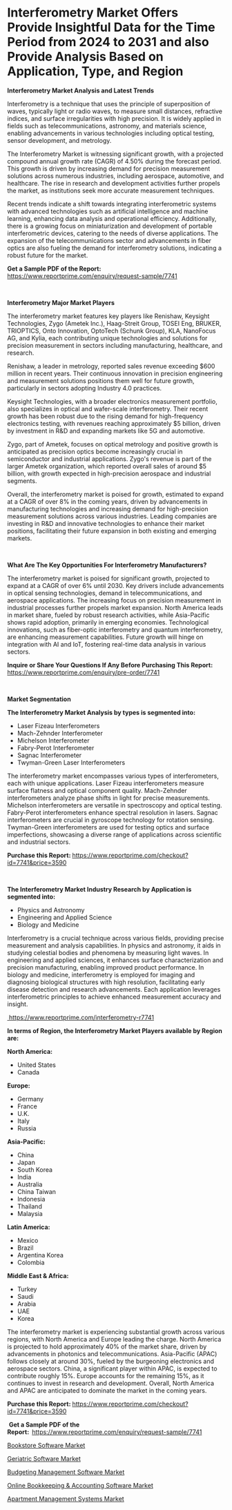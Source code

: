 <p><h1>Interferometry Market Offers Provide Insightful Data for the Time Period from 2024 to 2031 and also Provide Analysis Based on Application, Type, and Region</h1></p><p><strong>Interferometry Market Analysis and Latest Trends</strong></p>
<p><p>Interferometry is a technique that uses the principle of superposition of waves, typically light or radio waves, to measure small distances, refractive indices, and surface irregularities with high precision. It is widely applied in fields such as telecommunications, astronomy, and materials science, enabling advancements in various technologies including optical testing, sensor development, and metrology.</p><p>The Interferometry Market is witnessing significant growth, with a projected compound annual growth rate (CAGR) of 4.50% during the forecast period. This growth is driven by increasing demand for precision measurement solutions across numerous industries, including aerospace, automotive, and healthcare. The rise in research and development activities further propels the market, as institutions seek more accurate measurement techniques.</p><p>Recent trends indicate a shift towards integrating interferometric systems with advanced technologies such as artificial intelligence and machine learning, enhancing data analysis and operational efficiency. Additionally, there is a growing focus on miniaturization and development of portable interferometric devices, catering to the needs of diverse applications. The expansion of the telecommunications sector and advancements in fiber optics are also fueling the demand for interferometry solutions, indicating a robust future for the market.</p></p>
<p><strong>Get a Sample PDF of the Report:&nbsp;</strong> <a href="https://www.reportprime.com/enquiry/request-sample/7741?utm_campaign=1169&utm_medium=2&utm_source=Github&utm_content=ia&utm_term=25112024&utm_id=interferometry">https://www.reportprime.com/enquiry/request-sample/7741</a></p>
<p>&nbsp;</p>
<p><strong>Interferometry Major Market Players</strong></p>
<p><p>The interferometry market features key players like Renishaw, Keysight Technologies, Zygo (Ametek Inc.), Haag-Streit Group, TOSEI Eng, BRUKER, TRIOPTICS, Onto Innovation, OptoTech (Schunk Group), KLA, NanoFocus AG, and Kylia, each contributing unique technologies and solutions for precision measurement in sectors including manufacturing, healthcare, and research.</p><p>Renishaw, a leader in metrology, reported sales revenue exceeding $600 million in recent years. Their continuous innovation in precision engineering and measurement solutions positions them well for future growth, particularly in sectors adopting Industry 4.0 practices.</p><p>Keysight Technologies, with a broader electronics measurement portfolio, also specializes in optical and wafer-scale interferometry. Their recent growth has been robust due to the rising demand for high-frequency electronics testing, with revenues reaching approximately $5 billion, driven by investment in R&D and expanding markets like 5G and automotive.</p><p>Zygo, part of Ametek, focuses on optical metrology and positive growth is anticipated as precision optics become increasingly crucial in semiconductor and industrial applications. Zygo's revenue is part of the larger Ametek organization, which reported overall sales of around $5 billion, with growth expected in high-precision aerospace and industrial segments.</p><p>Overall, the interferometry market is poised for growth, estimated to expand at a CAGR of over 8% in the coming years, driven by advancements in manufacturing technologies and increasing demand for high-precision measurement solutions across various industries. Leading companies are investing in R&D and innovative technologies to enhance their market positions, facilitating their future expansion in both existing and emerging markets.</p></p>
<p>&nbsp;</p>
<p><strong>What Are The Key Opportunities For Interferometry Manufacturers?</strong></p>
<p><p>The interferometry market is poised for significant growth, projected to expand at a CAGR of over 6% until 2030. Key drivers include advancements in optical sensing technologies, demand in telecommunications, and aerospace applications. The increasing focus on precision measurement in industrial processes further propels market expansion. North America leads in market share, fueled by robust research activities, while Asia-Pacific shows rapid adoption, primarily in emerging economies. Technological innovations, such as fiber-optic interferometry and quantum interferometry, are enhancing measurement capabilities. Future growth will hinge on integration with AI and IoT, fostering real-time data analysis in various sectors.</p></p>
<p><strong>Inquire or Share Your Questions If Any Before Purchasing This Report:</strong> <a href="https://www.reportprime.com/enquiry/pre-order/7741?utm_campaign=1169&utm_medium=2&utm_source=Github&utm_content=ia&utm_term=25112024&utm_id=interferometry">https://www.reportprime.com/enquiry/pre-order/7741</a></p>
<p>&nbsp;</p>
<p><strong>Market Segmentation</strong></p>
<p><strong>The Interferometry Market Analysis by types is segmented into:</strong></p>
<p><ul><li>Laser Fizeau Interferometers</li><li>Mach-Zehnder Interferometer</li><li>Michelson Interferometer</li><li>Fabry-Perot Interferometer</li><li>Sagnac Interferometer</li><li>Twyman-Green Laser Interferometers</li></ul></p>
<p><p>The interferometry market encompasses various types of interferometers, each with unique applications. Laser Fizeau interferometers measure surface flatness and optical component quality. Mach-Zehnder interferometers analyze phase shifts in light for precise measurements. Michelson interferometers are versatile in spectroscopy and optical testing. Fabry-Perot interferometers enhance spectral resolution in lasers. Sagnac interferometers are crucial in gyroscope technology for rotation sensing. Twyman-Green interferometers are used for testing optics and surface imperfections, showcasing a diverse range of applications across scientific and industrial sectors.</p></p>
<p><strong>Purchase this Report:&nbsp;</strong><a href="https://www.reportprime.com/checkout?id=7741&price=3590&utm_campaign=1169&utm_medium=2&utm_source=Github&utm_content=ia&utm_term=25112024&utm_id=interferometry">https://www.reportprime.com/checkout?id=7741&price=3590</a></p>
<p>&nbsp;</p>
<p><strong>The Interferometry Market Industry Research by Application is segmented into:</strong></p>
<p><ul><li>Physics and Astronomy</li><li>Engineering and Applied Science</li><li>Biology and Medicine</li></ul></p>
<p><p>Interferometry is a crucial technique across various fields, providing precise measurement and analysis capabilities. In physics and astronomy, it aids in studying celestial bodies and phenomena by measuring light waves. In engineering and applied sciences, it enhances surface characterization and precision manufacturing, enabling improved product performance. In biology and medicine, interferometry is employed for imaging and diagnosing biological structures with high resolution, facilitating early disease detection and research advancements. Each application leverages interferometric principles to achieve enhanced measurement accuracy and insight.</p></p>
<p><a href="https://www.reportprime.com/interferometry-r7741?utm_campaign=1169&utm_medium=2&utm_source=Github&utm_content=ia&utm_term=25112024&utm_id=interferometry">&nbsp;https://www.reportprime.com/interferometry-r7741</a></p>
<p><strong>In terms of Region, the Interferometry Market Players available by Region are:</strong></p>
<p>
    <p> <strong> North America: </strong>
        <ul>
            <li>United States</li>
            <li>Canada</li>
        </ul>
        </p> 
    <p> <strong> Europe: </strong>
        <ul>
            <li>Germany</li>
            <li>France</li>
            <li>U.K.</li>
            <li>Italy</li>
            <li>Russia</li>
        </ul>
        </p> 
    <p> <strong> Asia-Pacific: </strong>
        <ul>
            <li>China</li>
            <li>Japan</li>
            <li>South Korea</li>
            <li>India</li>
            <li>Australia</li>
            <li>China Taiwan</li>
            <li>Indonesia</li>
            <li>Thailand</li>
            <li>Malaysia</li>
        </ul>
        </p> 
    <p> <strong> Latin America: </strong>
        <ul>
            <li>Mexico</li>
            <li>Brazil</li>
            <li>Argentina Korea</li>
            <li>Colombia</li>
        </ul>
        </p> 
    <p> <strong> Middle East & Africa: </strong>
        <ul>
            <li>Turkey</li>
            <li>Saudi</li>
            <li>Arabia</li>
            <li>UAE</li>
            <li>Korea</li>
        </ul>
    </p>
    </p>
<p><p>The interferometry market is experiencing substantial growth across various regions, with North America and Europe leading the charge. North America is projected to hold approximately 40% of the market share, driven by advancements in photonics and telecommunications. Asia-Pacific (APAC) follows closely at around 30%, fueled by the burgeoning electronics and aerospace sectors. China, a significant player within APAC, is expected to contribute roughly 15%. Europe accounts for the remaining 15%, as it continues to invest in research and development. Overall, North America and APAC are anticipated to dominate the market in the coming years.</p></p>
<p><strong>Purchase this Report: </strong><a href="https://www.reportprime.com/checkout?id=7741&price=3590&utm_campaign=1169&utm_medium=2&utm_source=Github&utm_content=ia&utm_term=25112024&utm_id=interferometry">https://www.reportprime.com/checkout?id=7741&price=3590</a></p>
<p>&nbsp;<strong>Get a Sample PDF of the Report:&nbsp;&nbsp;</strong><a href="https://www.reportprime.com/enquiry/request-sample/7741?utm_campaign=1169&utm_medium=2&utm_source=Github&utm_content=ia&utm_term=25112024&utm_id=interferometry">https://www.reportprime.com/enquiry/request-sample/7741</a></p>
<p><strong></strong></p>
<p><p><a href="https://www.linkedin.com/pulse/bookstore-software-market-analysis-report-2024-2031-izzfc?utm_campaign=1169&utm_medium=2&utm_source=Github&utm_content=ia&utm_term=25112024&utm_id=interferometry">Bookstore Software Market</a></p><p><a href="https://www.linkedin.com/pulse/amacro-overview-forecast-cagr-75-geriatric-software-marketfor-csque?utm_campaign=1169&utm_medium=2&utm_source=Github&utm_content=ia&utm_term=25112024&utm_id=interferometry">Geriatric Software Market</a></p><p><a href="https://issuu.com/reportprime-2/docs/budgeting-management-software-marke_29bd41a1e65c35?utm_campaign=1169&utm_medium=2&utm_source=Github&utm_content=ia&utm_term=25112024&utm_id=interferometry">Budgeting Management Software Market</a></p><p><a href="https://issuu.com/reportprime-2/docs/online-bookkeeping-accounting-softw_6754cafb67046e?utm_campaign=1169&utm_medium=2&utm_source=Github&utm_content=ia&utm_term=25112024&utm_id=interferometry">Online Bookkeeping & Accounting Software Market</a></p><p><a href="https://www.linkedin.com/pulse/navigating-apartment-management-systems-market-financial-s066c?utm_campaign=1169&utm_medium=2&utm_source=Github&utm_content=ia&utm_term=25112024&utm_id=interferometry">Apartment Management Systems Market</a></p></p>
